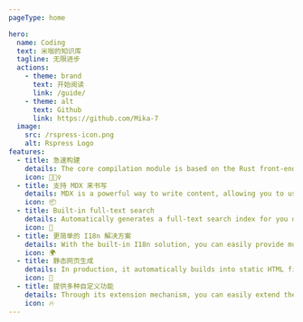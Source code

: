 ```yaml
---
pageType: home

hero:
  name: Coding
  text: 米咖的知识库
  tagline: 无限进步
  actions:
    - theme: brand
      text: 开始阅读
      link: /guide/
    - theme: alt
      text: Github
      link: https://github.com/Mika-7
  image:
    src: /rspress-icon.png
    alt: Rspress Logo
features:
  - title: 急速构建
    details: The core compilation module is based on the Rust front-end toolchain, providing a more ultimate development experience.
    icon: 🏃🏻‍♀️
  - title: 支持 MDX 来书写
    details: MDX is a powerful way to write content, allowing you to use React components in Markdown.
    icon: 📦
  - title: Built-in full-text search
    details: Automatically generates a full-text search index for you during construction, providing out-of-the-box full-text search capabilities.
    icon: 🎨
  - title: 更简单的 I18n 解决方案
    details: With the built-in I18n solution, you can easily provide multi-language support for documents or components.
    icon: 🌍
  - title: 静态网页生成
    details: In production, it automatically builds into static HTML files, which can be easily deployed anywhere.
    icon: 🌈
  - title: 提供多种自定义功能
    details: Through its extension mechanism, you can easily extend theme UI and build process.
    icon: 🔥
---
```

